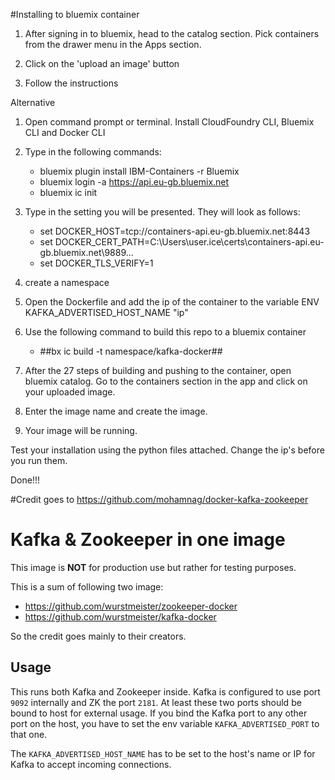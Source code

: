 #Installing to bluemix container

1. After signing in to bluemix, head to the catalog section. Pick containers from the drawer menu in the Apps section.

2. Click on the 'upload an image' button

3. Follow the instructions

Alternative
1. Open command prompt or terminal. Install CloudFoundry CLI, Bluemix CLI and Docker CLI

2. Type in the following commands:
	- bluemix plugin install IBM-Containers -r Bluemix
	- bluemix login -a https://api.eu-gb.bluemix.net
	- bluemix ic init
 
3. Type in the setting you will be presented. They will look as follows:
	- set DOCKER_HOST=tcp://containers-api.eu-gb.bluemix.net:8443
	- set DOCKER_CERT_PATH=C:\Users\user\.ice\certs\containers-api.eu-gb.bluemix.net\9889...
	- set DOCKER_TLS_VERIFY=1
	
4. create a namespace

5. Open the Dockerfile and add the ip of the container to the variable ENV KAFKA_ADVERTISED_HOST_NAME "ip"

6. Use the following command to build this repo to a bluemix container

	- ##bx ic build -t namespace/kafka-docker##
	
7. After the 27 steps of building and pushing to the container, open bluemix catalog. Go to the containers section in the app and click on your uploaded image.

8. Enter the image name and create the image. 

9. Your image will be running.

Test your installation using the python files attached. Change the ip's before you run them.

Done!!!


#Credit goes to https://github.com/mohamnag/docker-kafka-zookeeper
# Kafka & Zookeeper in one image
This image is **NOT** for production use but rather for testing purposes.

This is a sum of following two image:
 - https://github.com/wurstmeister/zookeeper-docker
 - https://github.com/wurstmeister/kafka-docker
 
So the credit goes mainly to their creators.

## Usage
This runs both Kafka and Zookeeper inside. Kafka is configured to use 
port `9092` internally and ZK the port `2181`. At least these two ports 
should be bound to host for external usage. If you bind the Kafka port 
to any other port on the host, you have to set the env variable 
`KAFKA_ADVERTISED_PORT` to that one.

The `KAFKA_ADVERTISED_HOST_NAME` has to be set to the host's name or IP
for Kafka to accept incoming connections.